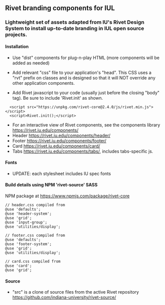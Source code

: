 ## Rivet branding components for IUL
### Lightweight set of assets adapted from IU's Rivet Design System to install up-to-date branding in IUL open source projects.

#### Installation
- Use "dist" components for plug-n-play HTML (more components will be added as needed)      
- Add relevant "css" file to your application's "head". This CSS uses a "rvt" prefix on classes and is designed so that it will NOT override any other application components.   

- Add Rivet javascript to your code (usually just before the closing "body" tag). Be sure to include 'Rivet.init' as shown. 
```  
  <script src="https://unpkg.com/rivet-core@2.4.0/js/rivet.min.js"></script>
  <script>Rivet.init();</script>
```
      
- For an interactive view of Rivet components, see the components library https://rivet.iu.edu/components/
- Header https://rivet.iu.edu/components/header/
- Footer https://rivet.iu.edu/components/footer/
- Card https://rivet.iu.edu/components/card/
- Tabs https://rivet.iu.edu/components/tabs/, includes tabs-specific js. 

#### Fonts
- UPDATE: each stylesheet includes IU spec fonts 

#### Build details using NPM 'rivet-source' SASS
NPM package at https://www.npmjs.com/package/rivet-core
```
// header.css compiled from  
@use 'defaults';  
@use 'header-system';  
@use 'grid';  
@use 'input-group'; 
@use 'utilities/display'; 

// footer.css compiled from  
@use 'defaults';
@use 'footer-system';   
@use 'grid';  
@use 'utilities/display';  

// card.css compiled from
@use 'card';
@use 'grid';

```

#### Source
- "src" is a clone of source files from the active Rivet repository https://github.com/indiana-university/rivet-source/ 
